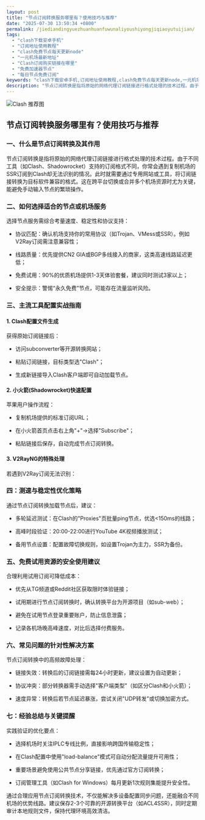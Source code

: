 ```yaml
---
layout: post
title: "节点订阅转换服务哪里有？使用技巧与推荐"
date: "2025-07-30 13:50:34 +0800"
permalink: /jiediandingyuezhuanhuanfuwunaliyoushiyongjiqiaoyutuijian/
tags:
  - "clash下载安卓手机"
  - "订阅地址使用教程"
  - "clash免费节点每天更新node"
  - "一元机场最新地址"
  - "Clash订阅购买链接在哪里"
  - "免费加速器节点"
  - "每日节点免费订阅"
keywords: "clash下载安卓手机,订阅地址使用教程,clash免费节点每天更新node,一元机场最新地址,Clash订阅购买链接在哪里,免费加速器节点,每日节点免费订阅"
description: "节点订阅转换是指将原始的网络代理订阅链接进行格式处理的技术过程。由于不同工具（如Clash、Shadowrocket）支持的订阅格式不同,你常会遇到复制机场的SSR订阅到Clash却无法识别的情况。此时就需要通过专用网站或工具,将订阅链接转换为目标软件兼容的格式。这在跨平台切换或合并多个机场资源时尤为关键,能避免手动输入节点的繁琐操作。"
---
```

![Clash 推荐图](https://clashjd.github.io/assets/img/clash订阅节点购买.png)

## 节点订阅转换服务哪里有？使用技巧与推荐

### 一、什么是节点订阅转换及其作用

节点订阅转换是指将原始的网络代理订阅链接进行格式处理的技术过程。由于不同工具（如Clash、Shadowrocket）支持的订阅格式不同，你常会遇到复制机场的SSR订阅到Clash却无法识别的情况。此时就需要通过专用网站或工具，将订阅链接转换为目标软件兼容的格式。这在跨平台切换或合并多个机场资源时尤为关键，能避免手动输入节点的繁琐操作。

### 二、如何选择适合的节点或机场服务

选择节点服务需综合考量速度、稳定性和协议支持：

- 协议匹配：确认机场支持你的常用协议（如Trojan、VMess或SSR）。例如V2Ray订阅需注意兼容性；

- 线路质量：优先提供CN2 GIA或BGP多线接入的商家，这类高速线路延迟更低；

- 免费试用：90%的优质机场提供1-3天体验套餐，建议同时测试3家以上；

- 安全提示：警惕“永久免费”节点，可能存在流量监听风险。

### 三、主流工具配置实战指南

#### 1. Clash配置文件生成

获得原始订阅链接后：

- 访问subconverter等开源转换网站；

- 粘贴订阅链接，目标类型选"Clash"；

- 生成新链接导入Clash客户端即可自动加载节点。

#### 2. 小火箭(Shadowrocket)快速配置

苹果用户操作流程：

- 复制机场提供的标准订阅URL；

- 在小火箭首页点击右上角"+"→选择"Subscribe"；

- 粘贴链接后保存，自动完成节点订阅转换。

#### 3. V2RayNG的特殊处理

若遇到V2Ray订阅无法识别：

### 四：测速与稳定性优化策略

通过节点订阅转换加载节点后，建议：

- 多轮延迟测试：在Clash的"Proxies"页批量ping节点，优选<150ms的线路；

- 高峰时段验证：20:00-22:00进行YouTube 4K视频播放测试；

- 备用节点设置：配置故障切换规则，如设置Trojan为主力，SSR为备份。

### 五、免费试用资源的安全使用建议

合理利用试用订阅可降低成本：

- 优先从TG频道或Reddit社区获取限时体验链接；

- 试用期进行节点订阅转换时，确认转换平台为开源项目（如sub-web）；

- 避免在试用节点登录重要账户，防止信息泄露；

- 记录各机场晚高峰速度，对比后选择付费服务。

### 六、常见问题的针对性解决方案

节点订阅转换中的高频故障处理：

- 链接失效：转换后的订阅链接需每24小时更新，建议设置为自动更新；

- 协议冲突：部分转换器需手动选择"客户端类型"（如区分Clash和小火箭）；

- 速度异常：转换后若节点延迟暴涨，尝试关闭"UDP转发"或切换加密方式。

### 七：经验总结与关键提醒

实践验证的优化要点：

- 选择机场时关注IPLC专线比例，直接影响跨国传输稳定性；

- 在Clash配置中使用"load-balance"模式可自动分配流量提升可用性；

- 重要场景避免使用公共节点分享链接，优先通过官方订阅转换；

- 订阅管理工具（如Clash for Windows）每月更新1次规则集能提升安全性。

通过合理应用节点订阅转换技术，不仅能解决多设备配置同步问题，还能融合不同机场的优势线路。建议保存2-3个可靠的开源转换平台（如ACL4SSR），同时定期审计本地规则文件，保持代理环境高效清洁。